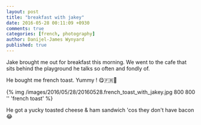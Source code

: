 ```yaml
---
layout: post
title: "breakfast with jakey"
date: 2016-05-28 00:11:09 +0930
comments: true
categories: [french, photography]
author: Danijel-James Wynyard
published: true
---
```

Jake brought me out for breakfast this morning. We went to the cafe that sits behind the playground he talks so often and fondly of.

He bought me french toast. Yummy ! 😋🇫🇷🍞

{% img /images/2016/05/28/20160528.french_toast_with_jakey.jpg 800 800 '' 'french toast' %}

He got a yucky toasted cheese & ham sandwich 'cos they don't have bacon 😂
